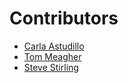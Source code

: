# Contributors

* [Carla Astudillo](https://twitter.com/carla_astudi)
* [Tom Meagher](https://twitter.com/ultracasual)
* [Steve Stirling](https://twitter.com/sstirling)
